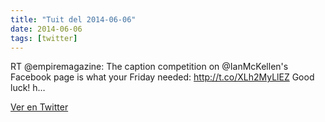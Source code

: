 ```yaml
---
title: "Tuit del 2014-06-06"
date: 2014-06-06
tags: [twitter]
---
```


RT @empiremagazine: The caption competition on @IanMcKellen's Facebook page is what your Friday needed: http://t.co/XLh2MyLlEZ Good luck! h…



[Ver en Twitter](https://twitter.com/i/web/status/474974891406807043)
